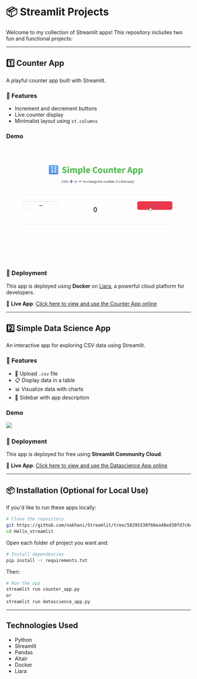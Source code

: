 # 📦 Streamlit Projects

Welcome to my collection of Streamlit apps! This repository includes two fun and functional projects:

---

## 1️⃣ Counter App

A playful counter app built with Streamlit.

### 🔧 Features
- Increment and decrement buttons
- Live counter display
- Minimalist layout using `st.columns`

### Demo
<img src="counter_App/1.gif" width="500">

### 🚀 Deployment

This app is deployed using **Docker** on [Liara](https://liara.ir/), a powerful cloud platform for developers.

🔗 **Live App**: [Click here to view and use the Counter App online](https://your-liara-app-url.com)  

---

## 2️⃣ Simple Data Science App

An interactive app for exploring CSV data using Streamlit.

### 🔧 Features
- 📁 Upload `.csv` file
- 📋 Display data in a table
- 📊 Visualize data with charts
- 📝 Sidebar with app description

### Demo
<img src="DataScience_App/2.gif" width="500">

### 🚀 Deployment

This app is deployed for free using **Streamlit Community Cloud**.

🔗 **Live App**: [Click here to view and use the Datascience App online](https://your-liara-app-url.com) 

---

## 📦 Installation (Optional for Local Use)

If you'd like to run these apps locally:

```bash
# Clone the repository
git https://github.com/nakhani/Streamlit/tree/58295330f66ea48ed30fd7c64e6942b1c714a419/Hello_streamlit
cd Hello_streamlit
```
Open each folder of project you want and:

```bash
# Install dependencies
pip install -r requirements.txt
```

Then:

```bash
# Run the app
streamlit run counter_app.py 
or 
streamlit run datascience_app.py 
```

---
## Technologies Used

- Python
- Streamlit
- Pandas
- Altair
- Docker
- Liara







